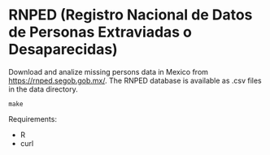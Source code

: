 # RNPED (Registro Nacional de Datos de Personas Extraviadas o Desaparecidas)

Download and analize missing persons data in Mexico from https://rnped.segob.gob.mx/. The RNPED database is available as .csv files in the data directory.

```
make
```

Requirements:

* R
* curl
